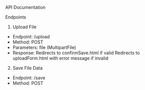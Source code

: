 API Documentation

Endpoints
1. Upload File
 * Endpoint: /upload
 * Method: POST
 * Parameters: file (MultipartFile)
 * Response:
    Redirects to confirmSave.html if valid
    Redirects to uploadForm.html with error message if invalid

2. Save File Data
 * Endpoint: /save
 * Method: POST










